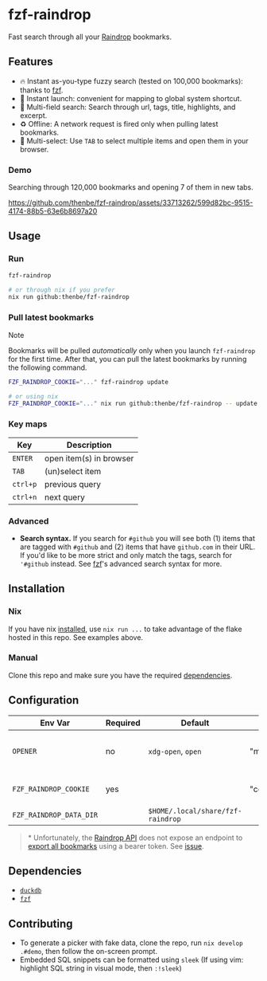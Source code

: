# fzf-raindrop

Fast search through all your [Raindrop](https://raindrop.io/) bookmarks.

## Features

- 🔥 Instant as-you-type fuzzy search (tested on 100,000 bookmarks): thanks to [fzf](https://github.com/junegunn/fzf).
- 🚀 Instant launch: convenient for mapping to global system shortcut.
- 🔭 Multi-field search: Search through url, tags, title, highlights, and excerpt.
- ♻️ Offline: A network request is fired only when pulling latest bookmarks.
- 🐙 Multi-select: Use `TAB` to select multiple items and open them in your browser.

### Demo

Searching through 120,000 bookmarks and opening 7 of them in new tabs.

https://github.com/thenbe/fzf-raindrop/assets/33713262/599d82bc-9515-4174-88b5-63e6b8697a20

## Usage

### Run

```sh
fzf-raindrop

# or through nix if you prefer
nix run github:thenbe/fzf-raindrop
```

### Pull latest bookmarks

> [!NOTE]
> Bookmarks will be pulled _automatically_ only when you launch `fzf-raindrop` for the first time. After that, you can pull the latest bookmarks by running the following command.

```sh
FZF_RAINDROP_COOKIE="..." fzf-raindrop update

# or using nix
FZF_RAINDROP_COOKIE="..." nix run github:thenbe/fzf-raindrop -- update
```

### Key maps

| Key      | Description             |
| -------- | ----------------------- |
| `ENTER`  | open item(s) in browser |
| `TAB`    | (un)select item         |
| `ctrl+p` | previous query          |
| `ctrl+n` | next query              |

### Advanced

- **Search syntax.** If you search for `#github` you will see both (1) items that are tagged with `#github` and (2) items that have `github.com` in their URL. If you'd like to be more strict and only match the tags, search for `'#github` instead. See [fzf](https://github.com/junegunn/fzf#search-syntax)'s advanced search syntax for more.

## Installation

### Nix

If you have nix [installed](https://zero-to-nix.com/start/install), use `nix run ...` to take advantage of the flake hosted in this repo. See examples above.

### Manual

Clone this repo and make sure you have the required [dependencies](#dependencies).

## Configuration

| Env Var                 | Required | Default                           | Example                | Notes                         |
| ----------------------- | -------- | --------------------------------- | ---------------------- | ----------------------------- |
| `OPENER`                | no       | `xdg-open`, `open`                | "mimeo" or "firefox"   | Program used to launch URLs   |
| `FZF_RAINDROP_COOKIE`   | yes      |                                   | "connect.sid=s%123..." | Get from browser's devtools\* |
| `FZF_RAINDROP_DATA_DIR` |          | `$HOME/.local/share/fzf-raindrop` |                        |                               |

> \* Unfortunately, the [Raindrop API](https://developer.raindrop.io/) does not expose an endpoint to [export all bookmarks](https://help.raindrop.io/backups/#downloading-a-backup) using a bearer token. See [issue](https://github.com/thenbe/fzf-raindrop/issues/1).

## Dependencies

- [`duckdb`](https://github.com/duckdb/duckdb)
- [`fzf`](https://github.com/junegunn/fzf)

## Contributing

- To generate a picker with fake data, clone the repo, run `nix develop .#demo`, then follow the on-screen prompt.
- Embedded SQL snippets can be formatted using `sleek` (If using vim: highlight SQL string in visual mode, then `:!sleek`)
